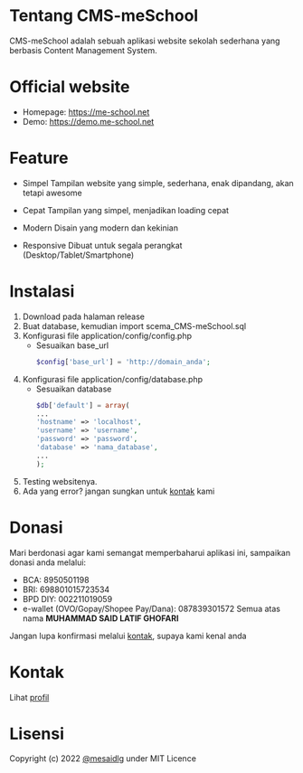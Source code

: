 # Tentang CMS-meSchool
CMS-meSchool adalah sebuah aplikasi website sekolah sederhana yang berbasis Content Management System.

# Official website
* Homepage: https://me-school.net
* Demo: https://demo.me-school.net

# Feature
* Simpel
Tampilan website yang simple, sederhana, enak dipandang, akan tetapi awesome

* Cepat
Tampilan yang simpel, menjadikan loading cepat

* Modern
Disain yang modern dan kekinian

* Responsive
Dibuat untuk segala perangkat (Desktop/Tablet/Smartphone)

# Instalasi
1. Download pada halaman release
2. Buat database, kemudian import scema_CMS-meSchool.sql
3. Konfigurasi file application/config/config.php
    - Sesuaikan base_url
        ```php
        $config['base_url'] = 'http://domain_anda';
        ```
4. Konfigurasi file application/config/database.php
    - Sesuaikan database
        ```php
        $db['default'] = array(
        ...
        'hostname' => 'localhost',
        'username' => 'username',
        'password' => 'password',
        'database' => 'nama_database',
        ...
        );
        ```
5. Testing websitenya.
6. Ada yang error? jangan sungkan untuk [kontak](#kontak) kami

# Donasi
Mari berdonasi agar kami semangat memperbaharui aplikasi ini, sampaikan donasi anda melalui:

* BCA: 8950501198
* BRI: 698801015723534
* BPD DIY: 002211019059
* e-wallet (OVO/Gopay/Shopee Pay/Dana): 087839301572
Semua atas nama __MUHAMMAD SAID LATIF GHOFARI__

Jangan lupa konfirmasi melalui [kontak](#kontak), supaya kami kenal anda

# Kontak
Lihat [profil](https://github.com/mesaidlg)

# Lisensi
Copyright (c) 2022 [@mesaidlg](https://github.com/mesaidlg) under MIT Licence
